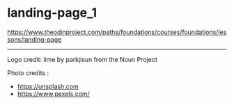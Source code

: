 # landing-page_1
https://www.theodinproject.com/paths/foundations/courses/foundations/lessons/landing-page

----------

Logo credit: lime by parkjisun from the Noun Project

Photo credits : 
- https://unsplash.com
- https://www.pexels.com/
